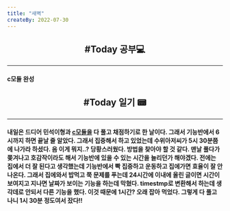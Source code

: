 ```yaml
---
title: "새벽"
createBy: 2022-07-30
---
```



<h2 style="text-align:center">#Today 공부💻</h2>

--- 
#### c모듈 완성 
<h2 style="text-align:center">#Today 일기 📟</h2>

---
#### 내일은 드디어 민석이형과 [c모듈을](20220721.md) 다 풀고 채점하기로 한 날이다. 그래서 기능반에서 6시까지 하면 끝날 줄 알았다. 그래서 집중해서 하고 있었는데 수위아저씨가 5시 30분쯤에 나가라 하셨다. 음 이게 뭐지..? 당황스러웠다. 방법을 찾아야 할 것 같다. 맨날 풀다가 쫒겨나고 호감작이라도 해서 기능반에 있을 수 있는 시간을 늘리던가 해야겠다. 전에는 집에서 더 잘 된다고 생각했는데 기능반에서 빡 집중하고 운동하고 집에가면 효율이 잘 안나온다. 그래서 집에와서 밥먹고 쭉 문제를 푸는데 24시간에 이내에 올린 글이면 시간이 보여지고 지나면 날짜가 보이는 기능을 하는데 막혔다. timestmp로 변환해서 하는데 생각데로 안되서 다른 기능을 했다. 이것 때문에 1시간? 오래 잡아 먹었다. 그렇게 다 풀고 나니 1시 30분 정도여서 잤다!!